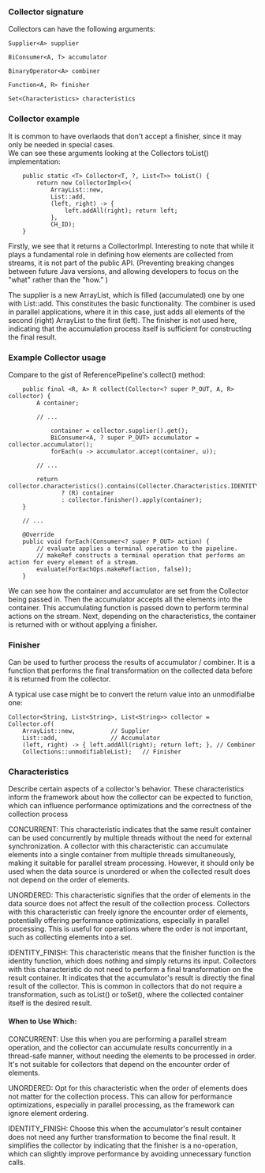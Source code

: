 ### Collector signature

Collectors can have the following arguments:

```
Supplier<A> supplier

BiConsumer<A, T> accumulator

BinaryOperator<A> combiner

Function<A, R> finisher

Set<Characteristics> characteristics
```

### Collector example

It is common to have overlaods that don't accept a finisher, since it may only be needed in special cases.
<br />
We can see these arguments looking at the Collectors toList() implementation:

```
    public static <T> Collector<T, ?, List<T>> toList() {
        return new CollectorImpl<>(
            ArrayList::new, 
            List::add,
            (left, right) -> { 
                left.addAll(right); return left; 
            },
            CH_ID);
    }
```
Firstly, we see that it returns a CollectorImpl. Interesting to note that while it plays a fundamental role in defining how elements are collected from streams, it is not part of the public API.
(Preventing breaking changes between future Java versions, and allowing developers to focus on the "what" rather than the "how." )

The supplier is a new ArrayList, which is filled (accumulated) one by one with List::add.
This constitutes the basic functionality. 
The combiner is used in parallel applications, where it in this case, just adds all elements of the second (right) ArrayList to the first (left).
The finisher is not used here, indicating that the accumulation process itself is sufficient for constructing the final result.

### Example Collector usage
Compare to the gist of ReferencePipeline's collect() method:

```
    public final <R, A> R collect(Collector<? super P_OUT, A, R> collector) {
        A container;
        
        // ...
        
            container = collector.supplier().get();
            BiConsumer<A, ? super P_OUT> accumulator = collector.accumulator();
            forEach(u -> accumulator.accept(container, u));
        
        // ...
        
        return collector.characteristics().contains(Collector.Characteristics.IDENTITY_FINISH)
               ? (R) container
               : collector.finisher().apply(container);  
    }
    
    // ...
    
    @Override
    public void forEach(Consumer<? super P_OUT> action) {
        // evaluate applies a terminal operation to the pipeline.
        // makeRef constructs a terminal operation that performs an action for every element of a stream.
        evaluate(ForEachOps.makeRef(action, false));
    }          
```

We can see how the container and accumulator are set from the Collector being passed in.
Then the accumulator accepts all the elements into the container.
This accumulating function is passed down to perform terminal actions on the stream.
Next, depending on the characteristics, the container is returned with or without applying a finisher.


### Finisher

Can be used to further process the results of accumulator / combiner.
It is a function that performs the final transformation on the collected data before it is returned from the collector.

A typical use case might be to convert the return value into an unmodifialbe one:

```
Collector<String, List<String>, List<String>> collector = Collector.of(
    ArrayList::new,          // Supplier
    List::add,               // Accumulator
    (left, right) -> { left.addAll(right); return left; }, // Combiner
    Collections::unmodifiableList);   // Finisher
```

### Characteristics

Describe certain aspects of a collector's behavior. These characteristics inform the framework about how the collector can be expected to function, which can influence performance optimizations and the correctness of the collection process

CONCURRENT: This characteristic indicates that the same result container can be used concurrently by multiple threads without the need for external synchronization. A collector with this characteristic can accumulate elements into a single container from multiple threads simultaneously, making it suitable for parallel stream processing. However, it should only be used when the data source is unordered or when the collected result does not depend on the order of elements.

UNORDERED: This characteristic signifies that the order of elements in the data source does not affect the result of the collection process. Collectors with this characteristic can freely ignore the encounter order of elements, potentially offering performance optimizations, especially in parallel processing. This is useful for operations where the order is not important, such as collecting elements into a set.

IDENTITY_FINISH: This characteristic means that the finisher function is the identity function, which does nothing and simply returns its input. Collectors with this characteristic do not need to perform a final transformation on the result container. It indicates that the accumulator's result is directly the final result of the collector. This is common in collectors that do not require a transformation, such as toList() or toSet(), where the collected container itself is the desired result.

#### When to Use Which:

CONCURRENT: Use this when you are performing a parallel stream operation, and the collector can accumulate results concurrently in a thread-safe manner, without needing the elements to be processed in order. It's not suitable for collectors that depend on the encounter order of elements.

UNORDERED: Opt for this characteristic when the order of elements does not matter for the collection process. This can allow for performance optimizations, especially in parallel processing, as the framework can ignore element ordering.

IDENTITY_FINISH: Choose this when the accumulator's result container does not need any further transformation to become the final result. It simplifies the collector by indicating that the finisher is a no-operation, which can slightly improve performance by avoiding unnecessary function calls.